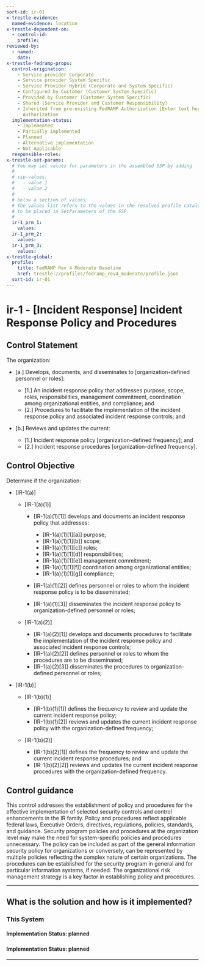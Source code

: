 ```yaml
---
sort-id: ir-01
x-trestle-evidence:
  named-evidence: location
x-trestle-dependent-on:
  - control-id:
    profile:
reviewed-by:
  - named:
    date:
x-trestle-fedramp-props:
  control-origination:
    - Service provider Corporate
    - Service provider System Specific
    - Service Provider Hybrid (Corporate and System Specific)
    - Configured by Customer (Customer System Specific)
    - Provided by Customer (Customer System Specific)
    - Shared (Service Provider and Customer Responsibility)
    - Inherited from pre-existing FedRAMP Authorization [Enter text here], Date of
      Authorization
  implementation-status:
    - Implemented
    - Partially implemented
    - Planned
    - Alternative implementation
    - Not Applicable
  responsible-roles:
x-trestle-set-params:
  # You may set values for parameters in the assembled SSP by adding
  #
  # ssp-values:
  #   - value 1
  #   - value 2
  #
  # below a section of values:
  # The values list refers to the values in the resolved profile catalog, and the ssp-values represent new values
  # to be placed in SetParameters of the SSP.
  #
  ir-1_prm_1:
    values:
  ir-1_prm_2:
    values:
  ir-1_prm_3:
    values:
x-trestle-global:
  profile:
    title: FedRAMP Rev 4 Moderate Baseline
    href: trestle://profiles/fedramp_rev4_moderate/profile.json
  sort-id: ir-01
---
```


# ir-1 - \[Incident Response\] Incident Response Policy and Procedures

## Control Statement

The organization:

- \[a.\] Develops, documents, and disseminates to [organization-defined personnel or roles]:

  - \[1.\] An incident response policy that addresses purpose, scope, roles, responsibilities, management commitment, coordination among organizational entities, and compliance; and
  - \[2.\] Procedures to facilitate the implementation of the incident response policy and associated incident response controls; and

- \[b.\] Reviews and updates the current:

  - \[1.\] Incident response policy [organization-defined frequency]; and
  - \[2.\] Incident response procedures [organization-defined frequency].

## Control Objective

Determine if the organization:

- \[IR-1(a)\]

  - \[IR-1(a)(1)\]

    - \[IR-1(a)(1)[1]\] develops and documents an incident response policy that addresses:

      - \[IR-1(a)(1)[1][a]\] purpose;
      - \[IR-1(a)(1)[1][b]\] scope;
      - \[IR-1(a)(1)[1][c]\] roles;
      - \[IR-1(a)(1)[1][d]\] responsibilities;
      - \[IR-1(a)(1)[1][e]\] management commitment;
      - \[IR-1(a)(1)[1][f]\] coordination among organizational entities;
      - \[IR-1(a)(1)[1][g]\] compliance;

    - \[IR-1(a)(1)[2]\] defines personnel or roles to whom the incident response policy is to be disseminated;
    - \[IR-1(a)(1)[3]\] disseminates the incident response policy to organization-defined personnel or roles;

  - \[IR-1(a)(2)\]

    - \[IR-1(a)(2)[1]\] develops and documents procedures to facilitate the implementation of the incident response policy and associated incident response controls;
    - \[IR-1(a)(2)[2]\] defines personnel or roles to whom the procedures are to be disseminated;
    - \[IR-1(a)(2)[3]\] disseminates the procedures to organization-defined personnel or roles;

- \[IR-1(b)\]

  - \[IR-1(b)(1)\]

    - \[IR-1(b)(1)[1]\] defines the frequency to review and update the current incident response policy;
    - \[IR-1(b)(1)[2]\] reviews and updates the current incident response policy with the organization-defined frequency;

  - \[IR-1(b)(2)\]

    - \[IR-1(b)(2)[1]\] defines the frequency to review and update the current incident response procedures; and
    - \[IR-1(b)(2)[2]\] reviews and updates the current incident response procedures with the organization-defined frequency.

## Control guidance

This control addresses the establishment of policy and procedures for the effective implementation of selected security controls and control enhancements in the IR family. Policy and procedures reflect applicable federal laws, Executive Orders, directives, regulations, policies, standards, and guidance. Security program policies and procedures at the organization level may make the need for system-specific policies and procedures unnecessary. The policy can be included as part of the general information security policy for organizations or conversely, can be represented by multiple policies reflecting the complex nature of certain organizations. The procedures can be established for the security program in general and for particular information systems, if needed. The organizational risk management strategy is a key factor in establishing policy and procedures.

______________________________________________________________________

## What is the solution and how is it implemented?

<!-- For implementation status enter one of: implemented, partial, planned, alternative, not-applicable -->

<!-- Note that the list of rules under ### Rules: is read-only and changes will not be captured after assembly to JSON -->

### This System

<!-- Add implementation prose for the main This System component for control: ir-1 -->

#### Implementation Status: planned

### 

<!-- Add control implementation description here for control: ir-1 -->

#### Implementation Status: planned

______________________________________________________________________
